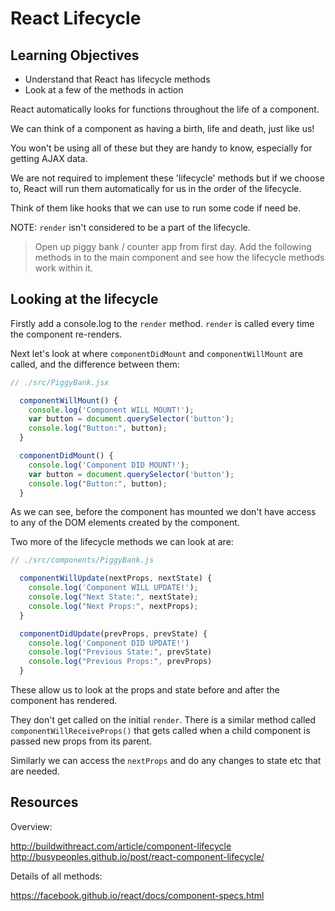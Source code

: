 # React Lifecycle

## Learning Objectives
  - Understand that React has lifecycle methods
  - Look at a few of the methods in action

React automatically looks for functions throughout the life of a component.

We can think of a component as having a birth, life and death, just like us!

You won't be using all of these but they are handy to know, especially for getting AJAX data.

We are not required to implement these 'lifecycle' methods but if we choose to, React will run them automatically for us in the order of the lifecycle.

Think of them like hooks that we can use to run some code if need be.

NOTE: `render` isn't considered to be a part of the lifecycle.

> Open up piggy bank / counter app from first day. Add the following methods in to the main component and see how the lifecycle methods work within it.

## Looking at the lifecycle

Firstly add a console.log to the `render` method. `render` is called every time the component re-renders.

Next let's look at where `componentDidMount` and `componentWillMount` are called, and the difference between them:

```js
// ./src/PiggyBank.jsx

  componentWillMount() {
    console.log('Component WILL MOUNT!');
    var button = document.querySelector('button');
    console.log("Button:", button);
  }

  componentDidMount() {
    console.log('Component DID MOUNT!');
    var button = document.querySelector('button');
    console.log("Button:", button);
  }
```

As we can see, before the component has mounted we don't have access to any of the DOM elements created by the component.

Two more of the lifecycle methods we can look at are:

```js
// ./src/components/PiggyBank.js

  componentWillUpdate(nextProps, nextState) {
    console.log('Component WILL UPDATE!');
    console.log("Next State:", nextState);
    console.log("Next Props:", nextProps);
  }

  componentDidUpdate(prevProps, prevState) {
    console.log('Component DID UPDATE!')
    console.log("Previous State:", prevState)
    console.log("Previous Props:", prevProps)
  }
```

These allow us to look at the props and state before and after the component has rendered.

They don't get called on the initial `render`. There is a similar method called `componentWillReceiveProps()` that gets called when a child component is passed new props from its parent.

Similarly we can access the `nextProps` and do any changes to state etc that are needed.

## Resources

Overview:

http://buildwithreact.com/article/component-lifecycle
http://busypeoples.github.io/post/react-component-lifecycle/

Details of all methods:

https://facebook.github.io/react/docs/component-specs.html
